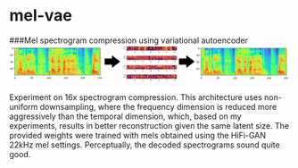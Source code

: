 # mel-vae
###Mel spectrogram compression using variational autoencoder
![Alt text](example.png)

Experiment on 16x spectrogram compression. This architecture uses non-uniform downsampling, where the frequency dimension is reduced more aggressively than the temporal dimension, which, based on my experiments, results in better reconstruction given the same latent size. The provided weights were trained with mels obtained using the HiFi-GAN 22kHz mel settings. Perceptually, the decoded spectrograms sound quite good.
